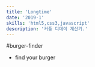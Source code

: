 ```yaml
---
title: 'Longtime'
date: '2019-1'
skills: 'html5,css3,javascript'
description: '커플 디데이 계산기.'
---
```


#burger-finder

- find your burger